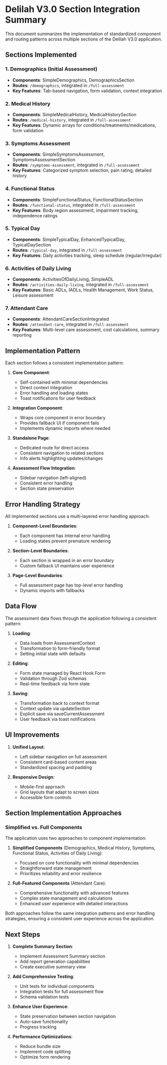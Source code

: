 # Delilah V3.0 Section Integration Summary

This document summarizes the implementation of standardized component and routing patterns across multiple sections of the Delilah V3.0 application.

## Sections Implemented

### 1. Demographics (Initial Assessment)
- **Components**: SimpleDemographics, DemographicsSection
- **Routes**: `/demographics`, integrated in `/full-assessment`
- **Key Features**: Tab-based navigation, form validation, context integration

### 2. Medical History
- **Components**: SimpleMedicalHistory, MedicalHistorySection
- **Routes**: `/medical-history`, integrated in `/full-assessment`
- **Key Features**: Dynamic arrays for conditions/treatments/medications, form validation

### 3. Symptoms Assessment
- **Components**: SimpleSymptomsAssessment, SymptomsAssessmentSection
- **Routes**: `/symptoms-assessment`, integrated in `/full-assessment`
- **Key Features**: Categorized symptom selection, pain rating, detailed history

### 4. Functional Status
- **Components**: SimpleFunctionalStatus, FunctionalStatusSection
- **Routes**: `/functional-status`, integrated in `/full-assessment`
- **Key Features**: Body region assessment, impairment tracking, independence ratings

### 5. Typical Day
- **Components**: SimpleTypicalDay, EnhancedTypicalDay, TypicalDaySection
- **Routes**: `/typical-day`, integrated in `/full-assessment`
- **Key Features**: Daily activities tracking, sleep schedule (regular/irregular)

### 6. Activities of Daily Living
- **Components**: ActivitiesOfDailyLiving, SimpleADL
- **Routes**: `/activities-daily-living`, integrated in `/full-assessment`
- **Key Features**: Basic ADLs, IADLs, Health Management, Work Status, Leisure assessment

### 7. Attendant Care
- **Components**: AttendantCareSectionIntegrated
- **Routes**: `/attendant-care`, integrated in `/full-assessment`
- **Key Features**: Multi-level care assessment, cost calculations, summary reporting

## Implementation Pattern

Each section follows a consistent implementation pattern:

1. **Core Component**:
   - Self-contained with minimal dependencies
   - Direct context integration
   - Error handling and loading states
   - Toast notifications for user feedback

2. **Integration Component**:
   - Wraps core component in error boundary
   - Provides fallback UI if component fails
   - Implements dynamic imports where needed

3. **Standalone Page**:
   - Dedicated route for direct access
   - Consistent navigation to related sections
   - Info alerts highlighting updates/changes

4. **Assessment Flow Integration**:
   - Sidebar navigation (left-aligned)
   - Consistent error handling
   - Section state preservation

## Error Handling Strategy

All implemented sections use a multi-layered error handling approach:

1. **Component-Level Boundaries**:
   - Each component has internal error handling
   - Loading states prevent premature rendering

2. **Section-Level Boundaries**:
   - Each section is wrapped in an error boundary
   - Custom fallback UI maintains user experience

3. **Page-Level Boundaries**:
   - Full assessment page has top-level error handling
   - Dynamic imports with fallbacks

## Data Flow

The assessment data flows through the application following a consistent pattern:

1. **Loading**:
   - Data loads from AssessmentContext
   - Transformation to form-friendly format
   - Setting initial state with defaults

2. **Editing**:
   - Form state managed by React Hook Form
   - Validation through Zod schemas
   - Real-time feedback via form state

3. **Saving**:
   - Transformation back to context format
   - Context update via updateSection
   - Explicit save via saveCurrentAssessment
   - User feedback via toast notifications

## UI Improvements

1. **Unified Layout**:
   - Left sidebar navigation on full assessment
   - Consistent card-based content areas
   - Standardized spacing and padding

2. **Responsive Design**:
   - Mobile-first approach
   - Grid layouts that adapt to screen sizes
   - Accessible form controls

## Section Implementation Approaches

### Simplified vs. Full Components

The application uses two approaches to component implementation:

1. **Simplified Components** (Demographics, Medical History, Symptoms, Functional Status, Activities of Daily Living):
   - Focused on core functionality with minimal dependencies
   - Straightforward state management
   - Prioritizes reliability and error resilience

2. **Full-Featured Components** (Attendant Care):
   - Comprehensive functionality with advanced features
   - Complex state management and calculations
   - Enhanced user experience with detailed interactions

Both approaches follow the same integration patterns and error handling strategies, ensuring a consistent user experience across the application.

## Next Steps

1. **Complete Summary Section**:
   - Implement Assessment Summary section
   - Add report generation capabilities
   - Create executive summary view

2. **Add Comprehensive Testing**:
   - Unit tests for individual components
   - Integration tests for full assessment flow
   - Schema validation tests

3. **Enhance User Experience**:
   - State preservation between section navigation
   - Auto-save functionality
   - Progress tracking

4. **Performance Optimizations**:
   - Reduce bundle size
   - Implement code splitting
   - Optimize form rendering
